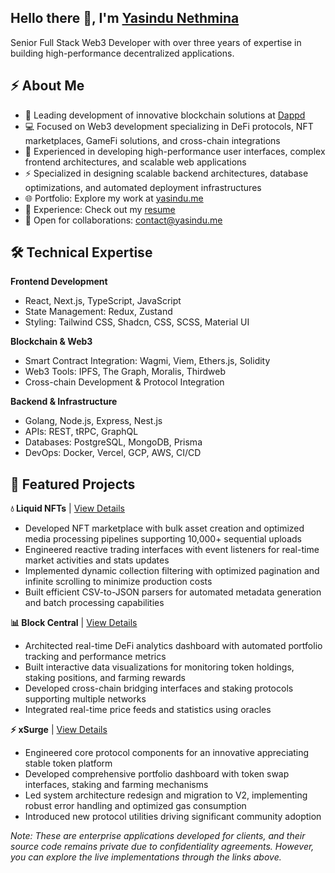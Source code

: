 <h2>Hello there 👋, I'm <a href="https://www.yasindu.me">Yasindu Nethmina</a></h2>

Senior Full Stack Web3 Developer with over three years of expertise in building high-performance decentralized applications.

<h2>⚡️ About Me</h2>

- 🚀 Leading development of innovative blockchain solutions at [Dappd](https://dappd.net)
- 💻 Focused on Web3 development specializing in DeFi protocols, NFT marketplaces, GameFi solutions, and cross-chain integrations
- 🔧 Experienced in developing high-performance user interfaces, complex frontend architectures, and scalable web applications
- ⚡ Specialized in designing scalable backend architectures, database optimizations, and automated deployment infrastructures
- 🌐 Portfolio: Explore my work at [yasindu.me](https://yasindu.me)
- 📄 Experience: Check out my [resume](https://drive.google.com/file/d/1cHtP2WlLKKQ80gU1j1s7qrgeEABOrwF2/view?usp=sharing)
- 📧 Open for collaborations: contact@yasindu.me

<h2>🛠️ Technical Expertise</h2>

**Frontend Development**
- React, Next.js, TypeScript, JavaScript
- State Management: Redux, Zustand
- Styling: Tailwind CSS, Shadcn, CSS, SCSS, Material UI

**Blockchain & Web3**
- Smart Contract Integration: Wagmi, Viem, Ethers.js, Solidity
- Web3 Tools: IPFS, The Graph, Moralis, Thirdweb
- Cross-chain Development & Protocol Integration

**Backend & Infrastructure**
- Golang, Node.js, Express, Nest.js
- APIs: REST, tRPC, GraphQL
- Databases: PostgreSQL, MongoDB, Prisma
- DevOps: Docker, Vercel, GCP, AWS, CI/CD

<h2>🚀 Featured Projects</h2>

**💧 Liquid NFTs** | [View Details](https://yasindu.me/#liquid-nfts)
- Developed NFT marketplace with bulk asset creation and optimized media processing pipelines supporting 10,000+ sequential uploads
- Engineered reactive trading interfaces with event listeners for real-time market activities and stats updates
- Implemented dynamic collection filtering with optimized pagination and infinite scrolling to minimize production costs
- Built efficient CSV-to-JSON parsers for automated metadata generation and batch processing capabilities

**📊 Block Central** | [View Details](https://yasindu.me/#block-central)
- Architected real-time DeFi analytics dashboard with automated portfolio tracking and performance metrics
- Built interactive data visualizations for monitoring token holdings, staking positions, and farming rewards
- Developed cross-chain bridging interfaces and staking protocols supporting multiple networks
- Integrated real-time price feeds and statistics using oracles

**⚡ xSurge** | [View Details](https://yasindu.me/#xsurge)
- Engineered core protocol components for an innovative appreciating stable token platform
- Developed comprehensive portfolio dashboard with token swap interfaces, staking and farming mechanisms
- Led system architecture redesign and migration to V2, implementing robust error handling and optimized gas consumption
- Introduced new protocol utilities driving significant community adoption

*Note: These are enterprise applications developed for clients, and their source code remains private due to confidentiality agreements. However, you can explore the live implementations through the links above.*
